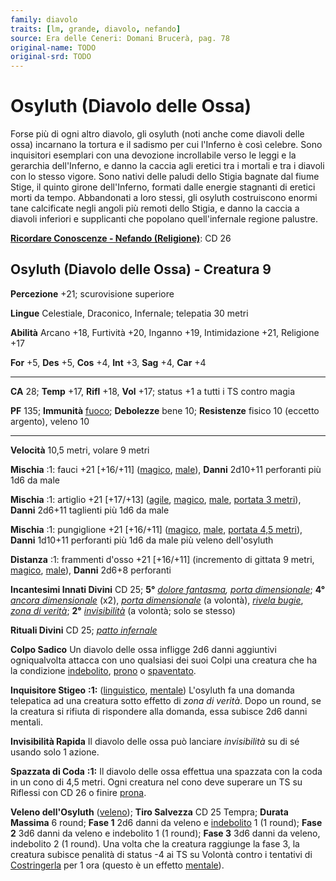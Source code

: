 ```yaml
---
family: diavolo
traits: [lm, grande, diavolo, nefando]
source: Era delle Ceneri: Domani Brucerà, pag. 78
original-name: TODO
original-srd: TODO
---
```


# Osyluth (Diavolo delle Ossa)

Forse più di ogni altro diavolo, gli osyluth (noti anche come diavoli delle
ossa) incarnano la tortura e il sadismo per cui l'Inferno è così celebre. Sono
inquisitori esemplari con una devozione incrollabile verso le leggi e la
gerarchia dell'Inferno, e danno la caccia agli eretici tra i mortali e tra i
diavoli con lo stesso vigore. Sono nativi delle paludi dello Stigia bagnate dal
fiume Stige, il quinto girone dell'Inferno, formati dalle energie stagnanti di
eretici morti da tempo. Abbandonati a loro stessi, gli osyluth costruiscono
enormi tane calcificate negli angoli più remoti dello Stigia, e danno la caccia
a diavoli inferiori e supplicanti che popolano quell'infernale regione palustre.

**[Ricordare Conoscenze - Nefando (Religione)](/azioni/abilita/ricordare-conoscenze)**:
CD 26

## Osyluth (Diavolo delle Ossa) - Creatura 9

**Percezione** +21; scurovisione superiore

**Lingue** Celestiale, Draconico, Infernale; telepatia 30 metri

**Abilità** Arcano +18, Furtività +20, Inganno +19, Intimidazione +21, Religione
+17

**For** +5, **Des** +5, **Cos** +4, **Int** +3, **Sag** +4, **Car** +4

---

**CA** 28; **Temp** +17, **Rifl** +18, **Vol** +17; status +1 a tutti i TS
contro magia

**PF** 135; **Immunità** [fuoco](/tratti/fuoco); **Debolezze** bene 10;
**Resistenze** fisico 10 (eccetto argento), veleno 10

---

**Velocità** 10,5 metri, volare 9 metri

**Mischia** :1: fauci +21 \[+16/+11] ([magico](/tratti/magico),
[male](/tratti/male)), **Danni** 2d10+11 perforanti più 1d6 da male

**Mischia** :1: artiglio +21 \[+17/+13] ([agile](/tratti/agile),
[magico](/tratti/magico), [male](/tratti/male),
[portata 3 metri](/tratti/portata)), **Danni** 2d6+11 taglienti più 1d6 da male

**Mischia** :1: pungiglione +21 \[+16/+11] ([magico](/tratti/magico),
[male](/tratti/male), [portata 4,5 metri](/tratti/portata)), **Danni** 1d10+11
perforanti più 1d6 da male più veleno dell'osyluth

**Distanza** :1: frammenti d'osso +21 \[+16/+11] (incremento di gittata 9 metri,
[magico](/tratti/magico), [male](/tratti/male)), **Danni** 2d6+8 perforanti

**Incantesimi Innati Divini** CD 25; **5°**
_[dolore fantasma](/incantesimi/dolore-fantasma),
[porta dimensionale](/incantesimi/porta-dimensionale)_; **4°**
_[ancora dimensionale](/incantesimi/ancora-dimensionale)_ (x2),
_[porta dimensionale](/incantesimi/porta-dimensionale)_ (a volontà),
_[rivela bugie](/incantesimi/rivela-bugie)_,
_[zona di verità](/incantesimi/zona-di-verita)_; **2°**
_[invisibilità](/incantesimi/invisibilita)_ (a volontà; solo se stesso)

**Rituali Divini** CD 25; _[patto infernale](/incantesimi/rituali)_

**Colpo Sadico** Un diavolo delle ossa infligge 2d6 danni aggiuntivi
ogniqualvolta attacca con uno qualsiasi dei suoi Colpi una creatura che ha la
condizione [indebolito](/condizioni/indebolito), [prono](/condizioni/prono) o
[spaventato](/condizioni/spaventato).

**Inquisitore Stigeo** **:1:** ([linguistico](/tratti/linguistico),
[mentale](/tratti/mentale)) L'osyluth fa una domanda telepatica ad una creatura
sotto effetto di _zona di verità_. Dopo un round, se la creatura si rifiuta di
rispondere alla domanda, essa subisce 2d6 danni mentali.

**Invisibilità Rapida** Il diavolo delle ossa può lanciare _invisibilità_ su di
sé usando solo 1 azione.

**Spazzata di Coda** **:1:** Il diavolo delle ossa effettua una spazzata con la
coda in un cono di 4,5 metri. Ogni creatura nel cono deve superare un TS su
Riflessi con CD 26 o finire [prona](/condizioni/prono).

**Veleno dell'Osyluth** ([veleno](/tratti/veleno)); **Tiro Salvezza** CD 25
Tempra; **Durata Massima** 6 round; **Fase 1** 2d6 danni da veleno e
[indebolito](/condizioni/indebolito) 1 (1 round); **Fase 2** 3d6 danni da veleno
e indebolito 1 (1 round); **Fase 3** 3d6 danni da veleno, indebolito 2 (1
round). Una volta che la creatura raggiunge la fase 3, la creatura subisce
penalità di status -4 ai TS su Volontà contro i tentativi di
[Costringerla](/azioni/abilita/costringere) per 1 ora (questo è un effetto
[mentale](/tratti/mentale)).
